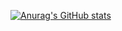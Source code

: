 [![Anurag's GitHub stats](https://github-readme-stats.vercel.app/api?username=lijiangpeng7)](https://github.com/anuraghazra/github-readme-stats)
